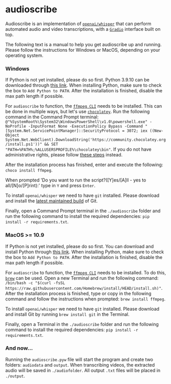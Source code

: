 # audioscribe
Audioscribe is an implementation of [`openai/whisper`](https://github.com/openai/whisper.git) that can perform automated audio and video transcriptions, with a [`Gradio`](https://gradio.app/) interface built on top.

The following text is a manual to help you get audioscribe up and running. 
Please follow the instructions for Windows or MacOS, depending on your operating system.


### Windows
If Python is not yet installed, please do so first. Python 3.9.10 can be downloaded through [this link](https://www.python.org/ftp/python/3.9.10/python-3.9.10-amd64.exe). When installing Python, make sure to check the box to `Add Python to PATH`. After the installation is finished, disable the max path length if possible.

For `audioscribe` to function, the [`ffmpeg CLI`](https://ffmpeg.org/) needs to be installed. This can be done in multiple ways, but let's use [`chocolatey`](https://chocolatey.org/). Run the following command in the Command Prompt terminal: `@"%SystemRoot%\System32\WindowsPowerShell\v1.0\powershell.exe" -NoProfile -InputFormat None -ExecutionPolicy Bypass -Command "[System.Net.ServicePointManager]::SecurityProtocol = 3072; iex ((New-Object System.Net.WebClient).DownloadString('https://community.chocolatey.org/install.ps1'))" && SET "PATH=%PATH%;%ALLUSERSPROFILE%\chocolatey\bin"`. If you do not have administrative rights, please follow [these steps](https://docs.chocolatey.org/en-us/choco/setup#non-administrative-install) instead.

After the installation process has finished, enter and execute the following: `choco install ffmpeg`. 

When prompted 'Do you want to run the script?([Y]es/[A]ll - yes to all/[N]o/[P]rint):' type in `Y` and press `Enter`.

To install `openai/whisper` we need to have `git` installed. Please download and install the [latest maintained build](https://git-scm.com/download/win) of Git.

Finally, open a Command Prompt terminal in the `./audioscribe` folder and run the following command to install the required dependencies: `pip install -r requirements.txt`.


### MacOS >= 10.9
If Python is not yet installed, please do so first. You can download and install Python through [this link](https://www.python.org/ftp/python/3.9.10/python-3.9.10-macos11.pkg). When installing Python, make sure to check the box to `Add Python to PATH`. After the installation is finished, disable the max path length if possible.

For `audioscribe` to function, the [`ffmpeg CLI`](https://ffmpeg.org/) needs to be installed. To do this, [`brew`](https://brew.sh/) can be used. Open a new Terminal and run the following command: `/bin/bash -c "$(curl -fsSL https://raw.githubusercontent.com/Homebrew/install/HEAD/install.sh)"`. After the installation process is finished, type or copy in the following command and follow the instructions when prompted: `brew install ffmpeg`.

To install `openai/whisper` we need to have `git` installed. Please download and install Git by running `brew install git` in the Terminal.

Finally, open a Terminal in the `./audioscribe` folder and run the following command to install the required dependencies: `pip install -r requirements.txt`.

### And now...
Running the `audioscribe.pyw` file will start the program and create two folders: `audiodata` and `output`. When transcribing videos, the extracted audio will be saved in `./audiofolder`. All output `.txt` files will be placed in `./output`. 
